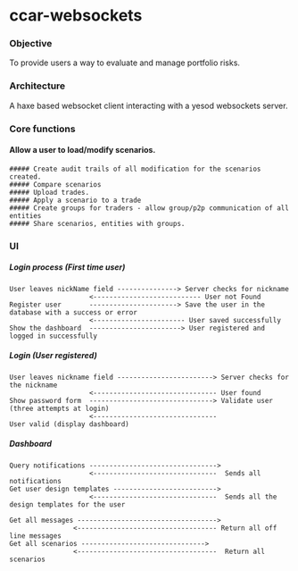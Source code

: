 ccar-websockets
===============
### Objective
To provide users a way to evaluate and manage portfolio risks.
### Architecture
A haxe based websocket client interacting with a yesod websockets server.

### Core functions

#### Allow a user to load/modify scenarios. 
	##### Create audit trails of all modification for the scenarios created.
	##### Compare scenarios 
	##### Upload trades.
	##### Apply a scenario to a trade
	##### Create groups for traders - allow group/p2p communication of all entities
	##### Share scenarios, entities with groups.


### UI 
##### Login process (First time user)
	User leaves nickName field ---------------> Server checks for nickname
						<--------------------------- User not Found
	Register user 		----------------------> Save the user in the database with a success or error
						<----------------------- User saved successfully
	Show the dashboard  -----------------------> User registered and logged in successfully

##### Login (User registered)
	User leaves nickname field ------------------------> Server checks for the nickname
						<------------------------------- User found
	Show password form  -------------------------------> Validate user (three attempts at login)
						<-------------------------------
	User valid (display dashboard)


##### Dashboard 
	Query notifications --------------------------------> 
						<-------------------------------  Sends all notifications
	Get user design templates --------------------------> 
						<-------------------------------  Sends all the design templates for the user

	Get all messages ----------------------------------->
					<----------------------------------- Return all off line messages
	Get all scenarios ------------------------------->
					<-----------------------------------  Return all scenarios
